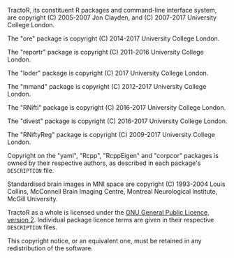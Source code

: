 TractoR, its constituent R packages and command-line interface system, are copyright (C) 2005-2007 Jon Clayden, and (C) 2007-2017 University College London.

The "ore" package is copyright (C) 2014-2017 University College London.

The "reportr" package is copyright (C) 2011-2016 University College London.

The "loder" package is copyright (C) 2017 University College London.

The "mmand" package is copyright (C) 2012-2017 University College London.

The "RNifti" package is copyright (C) 2016-2017 University College London.

The "divest" package is copyright (C) 2016-2017 University College London.

The "RNiftyReg" package is copyright (C) 2009-2017 University College London.

Copyright on the "yaml", "Rcpp", "RcppEigen" and "corpcor" packages is owned by their respective authors, as described in each package's `DESCRIPTION` file.

Standardised brain images in MNI space are copyright (C) 1993-2004 Louis Collins, McConnell Brain Imaging Centre, Montreal Neurological Institute, McGill University.

TractoR as a whole is licensed under the [GNU General Public Licence, version 2](http://www.gnu.org/licenses/gpl-2.0.html). Individual package licence terms are given in their respective `DESCRIPTION` files.

This copyright notice, or an equivalent one, must be retained in any redistribution of the software.
